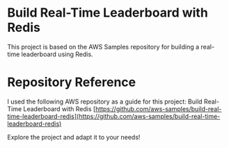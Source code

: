 # Build Real-Time Leaderboard with Redis
This project is based on the AWS Samples repository for building a real-time leaderboard using Redis.

# Repository Reference
I used the following AWS repository as a guide for this project:
Build Real-Time Leaderboard with Redis
[https://github.com/aws-samples/build-real-time-leaderboard-redis](https://github.com/aws-samples/build-real-time-leaderboard-redis)



Explore the project and adapt it to your needs!